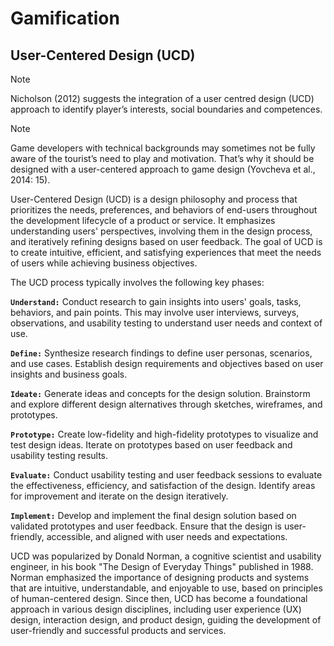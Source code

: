 # Gamification

## User-Centered Design (UCD)

> [!NOTE]
> Nicholson (2012) suggests the integration of a user centred design (UCD) approach to identify player’s interests, social boundaries and competences.

> [!NOTE]
> Game developers with technical backgrounds may sometimes not be fully aware of the tourist’s need to play and motivation. That’s why it should be designed with a user-centered approach to game design (Yovcheva et al., 2014: 15).

User-Centered Design (UCD) is a design philosophy and process that prioritizes the needs, preferences, and behaviors of end-users throughout the development lifecycle of a product or service. It emphasizes understanding users' perspectives, involving them in the design process, and iteratively refining designs based on user feedback. The goal of UCD is to create intuitive, efficient, and satisfying experiences that meet the needs of users while achieving business objectives.

The UCD process typically involves the following key phases:

**`Understand:`** Conduct research to gain insights into users' goals, tasks, behaviors, and pain points. This may involve user interviews, surveys, observations, and usability testing to understand user needs and context of use.

**`Define:`** Synthesize research findings to define user personas, scenarios, and use cases. Establish design requirements and objectives based on user insights and business goals.

**`Ideate:`** Generate ideas and concepts for the design solution. Brainstorm and explore different design alternatives through sketches, wireframes, and prototypes.

**`Prototype:`** Create low-fidelity and high-fidelity prototypes to visualize and test design ideas. Iterate on prototypes based on user feedback and usability testing results.

**`Evaluate:`** Conduct usability testing and user feedback sessions to evaluate the effectiveness, efficiency, and satisfaction of the design. Identify areas for improvement and iterate on the design iteratively.

**`Implement:`** Develop and implement the final design solution based on validated prototypes and user feedback. Ensure that the design is user-friendly, accessible, and aligned with user needs and expectations.

UCD was popularized by Donald Norman, a cognitive scientist and usability engineer, in his book "The Design of Everyday Things" published in 1988. Norman emphasized the importance of designing products and systems that are intuitive, understandable, and enjoyable to use, based on principles of human-centered design. Since then, UCD has become a foundational approach in various design disciplines, including user experience (UX) design, interaction design, and product design, guiding the development of user-friendly and successful products and services.

